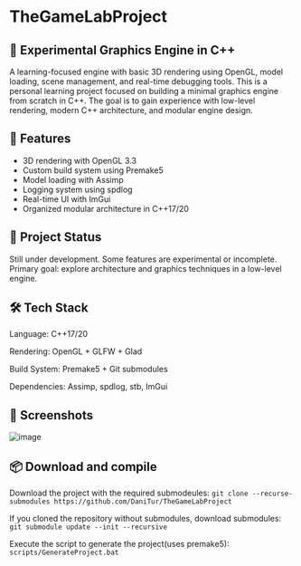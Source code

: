 # TheGameLabProject

## 🚀 Experimental Graphics Engine in C++
A learning-focused engine with basic 3D rendering using OpenGL, model loading, scene management, and real-time debugging tools.
This is a personal learning project focused on building a minimal graphics engine from scratch in C++. The goal is to gain experience with low-level rendering, modern C++ architecture, and modular engine design.

## 🔧 Features

- 3D rendering with OpenGL 3.3
- Custom build system using Premake5
- Model loading with Assimp
- Logging system using spdlog
- Real-time UI with ImGui
- Organized modular architecture in C++17/20

## 🚧 Project Status

Still under development. Some features are experimental or incomplete.
Primary goal: explore architecture and graphics techniques in a low-level engine.

## 🛠️ Tech Stack
Language: C++17/20

Rendering: OpenGL + GLFW + Glad

Build System: Premake5 + Git submodules

Dependencies: Assimp, spdlog, stb, ImGui

## 📸 Screenshots
![image](https://github.com/user-attachments/assets/922bd478-6d79-46ad-9658-63693634f1db)

## 📦 Download and compile

Download the project with the required submodeules:
``
git clone --recurse-submodules https://github.com/DaniTur/TheGameLabProject
``

If you cloned the repository without submodules, download submodules:
``
git submodule update --init --recursive
``

Execute the script to generate the project(uses premake5):
``
scripts/GenerateProject.bat
``

